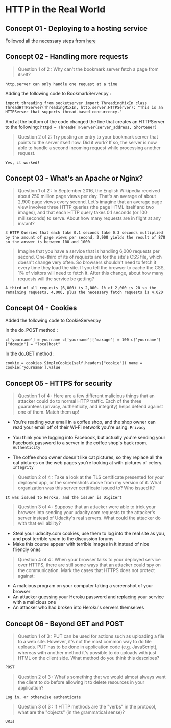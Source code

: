 # HTTP in the Real World

## Concept 01 - Deploying to a hosting service

Followed all the necessary steps from [here](https://classroom.udacity.com/nanodegrees/nd024/parts/b5036a67-32f5-4b47-b4cd-18b33201aa96/modules/69d7024c-2c8a-43c5-b466-af62e74a3bad/lessons/773150bb-8e88-4457-b077-3b8a02018f33/concepts/1d84f620-4d25-45fd-aa10-276498e328ae)

## Concept 02 - Handling more requests

> Question 1 of 2 : Why can't the bookmark server fetch a page from itself?

`http.server can only handle one request at a time`

Adding the following code to BookmarkServer.py : 

`import threading
from socketserver import ThreadingMixIn
class ThreadHTTPServer(ThreadingMixIn, http.server.HTTPServer):
    "This is an HTTPServer that supports thread-based concurrency."`

And at the bottom of the code changed the line that creates an HTTPServer to  the following:
`httpd = ThreadHTTPServer(server_address, Shortener)`

> Question 2 of 2: Try posting an entry to your bookmark server that points to the server itself now. Did it work? If so, the server is now able to handle a second incoming request while processing another request.

`Yes, it worked!`

## Concept 03 - What's an Apache or Nginx?

> Question 1 of 2 : In September 2016, the English Wikipedia received about 250 million page views per day. That's an average of about 2,900 page views every second. Let's imagine that an average page view involves three HTTP queries (the page HTML itself and two images), and that each HTTP query takes 0.1 seconds (or 100 milliseconds) to serve. About how many requests are in flight at any instant?

`3 HTTP Queries that each take 0.1 seconds take 0.3 seconds multiplied by the amount of page views per second, 2,900 yields the result of 870 so the answer is between 100 and 1000`

> Imagine that you have a service that is handling 6,000 requests per second. One-third of its of requests are for the site's CSS file, which doesn't change very often. So browsers shouldn't need to fetch it every time they load the site. If you tell the browser to cache the CSS, 1% of visitors will need to fetch it. After this change, about how many requests will the service be getting?

`A third of all requests (6,000) is 2,000. 1% of 2,000 is 20 so the remaining requests, 4,000, plus the necessary fetch requests is 4,020`

## Concept 04 - Cookies

Added the following code to CookieServer.py

In the do_POST method :

`c['yourname'] = yourname
 c['yourname']["maxage"] = 100
 c['yourname']["domain"] = "localhost"`

 In the do_GET method : 

`cookie = cookies.SimpleCookie(self.headers["cookie"])
 name = cookie['yourname'].value`

## Concept 05 - HTTPS for security

> Question 1 of 4 : Here are a few different malicious things that an attacker could do to normal HTTP traffic. Each of the three guarantees (privacy, authenticity, and integrity) helps defend against one of them. Match them up!

- You're reading your email in a coffee shop, and the shop owner can read your email off of their Wi-Fi network you're using.
`Privacy`

- You think you're logging into Facebook, but actually you're sending your Facebook password to a server in the coffee shop's back room.
`Authenticity`

- The coffee shop owner doesn't like cat pictures, so they replace all the cat pictures on the web pages you're looking at with pictures of celery.
`Integrity`

> Question 2 of 4 : Take a look at the TLS certificate presented for your deployed app, or the screenshots above from my version of it. What organization was this server certificate issued to? Who issued it?

`It was issued to Heroku, and the issuer is DigiCert`

> Question 3 of 4 : Suppose that an attacker were able to trick your browser into sending your udacity.com requests to the attacker's server instead of Udacity's real servers. What could the attacker do with that evil ability?

- Steal your udacity.com cookies, use them to log into the real site as you, and post terrible spam to the discussion forums
- Make this course appear with terrible images in it instead of nice friendly ones

> Question 4 of 4 : When your browser talks to your deployed service over HTTPS, there are still some ways that an attacker could spy on the communication. Mark the cases that HTTPS does not protect against:

- A malcious program on your computer taking a screenshot of your browser
- An attacker guessing your Heroku password and replacing your service with a malicious one
- An attacker who had broken into Heroku's servers themselves

## Concept 06 - Beyond GET and POST

> Question 1 of 3 : PUT can be used for actions such as uploading a file to a web site. However, it's not the most common way to do file uploads. PUT has to be done in application code (e.g. JavaScript), whereas with another method it's possible to do uploads with just HTML on the client side. What method do you think this describes?

`POST`

> Question 2 of 3 : What's something that we would almost always want the client to do before allowing it to delete resources in your application?

`Log in, or otherwise authenticate`

> Question 3 of 3 : If HTTP methods are the "verbs" in the protocol, what are the "objects" (in the grammatical sense)?

`URIs`
